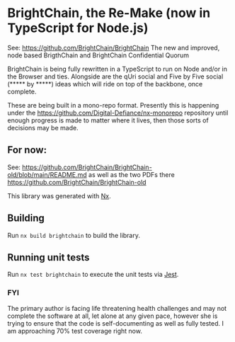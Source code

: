 # BrightChain, the Re-Make (now in TypeScript for Node.js)
See: https://github.com/BrightChain/BrightChain
The new and improved, node based BrigthChain and BrightChain Confidential Quorum

BrightChain is being fully rewritten in a TypeScript to run on Node and/or in the Browser and ties.
Alongside are the qUri social and Five by Five social (\*\*\*\*\* by \*\*\*\*\*) ideas which will ride on top of the backbone, once complete.

These are being built in a mono-repo format.
Presently this is happening under the https://github.com/Digital-Defiance/nx-monorepo repository until enough progress is made to matter where it lives,
then those sorts of decisions may be made.

## For now:
See: https://github.com/BrightChain/BrightChain-old/blob/main/README.md
as well as the two PDFs there
https://github.com/BrightChain/BrightChain-old


This library was generated with [Nx](https://nx.dev).

## Building

Run `nx build brightchain` to build the library.

## Running unit tests

Run `nx test brightchain` to execute the unit tests via [Jest](https://jestjs.io).


### FYI
The primary author is facing life threatening health challenges and may not complete the software at all, let alone at any given pace,
however she is trying to ensure that the code is self-documenting as well as fully tested. I am approaching 70% test coverage right now.